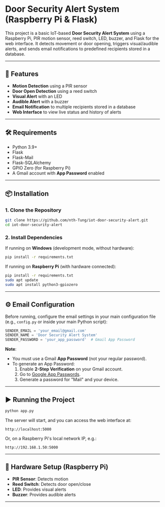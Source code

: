 # Door Security Alert System (Raspberry Pi & Flask)

This project is a basic IoT-based **Door Security Alert System** using a Raspberry Pi, PIR motion sensor, reed switch, LED, buzzer, and Flask for the web interface. It detects movement or door opening, triggers visual/audible alerts, and sends email notifications to predefined recipients stored in a database.

---

## 🚀 Features

- **Motion Detection** using a PIR sensor
- **Door Open Detection** using a reed switch
- **Visual Alert** with an LED
- **Audible Alert** with a buzzer
- **Email Notification** to multiple recipients stored in a database
- **Web Interface** to view live status and history of alerts

---

## 🛠 Requirements

- Python 3.9+
- Flask
- Flask-Mail
- Flask-SQLAlchemy
- GPIO Zero (for Raspberry Pi)
- A Gmail account with **App Password** enabled

---

## 📦 Installation

### 1. Clone the Repository

```bash
git clone https://github.com/nth-Tung/iot-door-security-alert.git
cd iot-door-security-alert
```

### 2. Install Dependencies

If running on **Windows** (development mode, without hardware):
```bash
pip install -r requirements.txt
```

If running on **Raspberry Pi** (with hardware connected):
```bash
pip install -r requirements.txt
sudo apt update
sudo apt install python3-gpiozero
```

---

## ⚙️ Email Configuration

Before running, configure the email settings in your main configuration file (e.g., `config.py` or inside your main Python script):

```python
SENDER_EMAIL = 'your_email@gmail.com'
SENDER_NAME = 'Door Security Alert System'
SENDER_PASSWORD = 'your_app_password'  # Gmail App Password
```

**Note**:
- You must use a Gmail **App Password** (not your regular password).
- To generate an App Password:
  1. Enable **2-Step Verification** on your Gmail account.
  2. Go to [Google App Passwords](https://myaccount.google.com/security).
  3. Generate a password for "Mail" and your device.

---

## ▶️ Running the Project

```bash
python app.py
```

The server will start, and you can access the web interface at:
```
http://localhost:5000
```

Or, on a Raspberry Pi's local network IP, e.g.:
```
http://192.168.1.50:5000
```

---

## 📌 Hardware Setup (Raspberry Pi)

- **PIR Sensor**: Detects motion
- **Reed Switch**: Detects door open/close
- **LED**: Provides visual alerts
- **Buzzer**: Provides audible alerts

---
